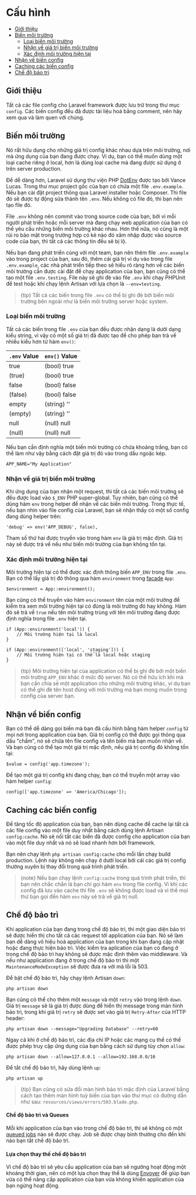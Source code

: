 # Cấu hình

- [Giới thiệu](#introduction)
- [Biến môi trường](#environment-configuration)
    - [Loại biến môi trường](#environment-variable-types)
    - [Nhận về giá trị biến môi trường](#retrieving-environment-configuration)
    - [Xác định môi trường hiện tại](#determining-the-current-environment)
- [Nhận về biến config](#accessing-configuration-values)
- [Caching các biến config](#configuration-caching)
- [Chế độ bảo trì](#maintenance-mode)

<a name="introduction"></a>
## Giới thiệu

Tất cả các file config cho Laravel framework được lưu trữ trong thư mục `config`. Các biến config đều đã được tài liệu hoá bằng comment, nên hãy xem qua và làm quen với chúng.

<a name="environment-configuration"></a>
## Biến môi trường

Nó rất hữu dụng cho những giá trị config khác nhau dựa trên môi trường, nơi mà ứng dụng của bạn đang được chạy. Ví dụ, bạn có thể muốn dùng một loại cache riêng ở local, hơn là dùng loại cache mà đang được sử dụng ở trên server production.

Để dễ dàng hơn, Laravel sử dụng thư viện PHP [DotEnv](https://github.com/vlucas/phpdotenv) được tạo bởi Vance Lucas. Trong thư mục project gốc của bạn có chứa một file `.env.example`. Nếu  bạn cài đặt project thông qua Laravel installer hoặc Composer. Thì file đó sẽ được tự động sửa thành tên `.env`. Nếu không có file đó, thì bạn nên tạo file đó.

File `.env` không nên commit vào trong source code của bạn, bởi vì mỗi người phát triển hoặc mỗi server mà đang chạy web application của bạn có thể yêu cầu những biến môi trường khác nhau. Hơn thế nữa, nó cũng là một rủi ro bảo mật trong trường hợp có kẻ nào đó xâm nhập được vào source code của bạn, thì tất cả các thông tin đều sẽ bị lộ.

Nếu bạn đang phát triển cùng với một team, bạn nên thêm file `.env.example` vào trong project của bạn, sau đó, thêm cái giá trị ví dụ vào trong file `.env.example`, các nhà phát triển tiếp theo sẽ hiểu rõ ràng hơn về các biến môi trường cần được cài đặt để chạy application của bạn, bạn cũng có thể tạo một file `.env.testing`. File này sẽ ghi đè vào file `.env` khi chạy PHPUnit để test hoặc khi chạy lệnh Artisan với lựa chọn là `--env=testing`.

> {tip} Tất cả các biến trong file `.env` có thể bị ghi đè bởi biến môi trường bên ngoài như là biến môi trường server hoặc system.

<a name="environment-variable-types"></a>
### Loại biến môi trường

Tất cả các biến trong file `.env` của bạn đều được nhận dạng là dưới dạng kiểu string, vì vậy có một số giá trị đã được tạo để cho phép bạn trả về nhiều kiểu hơn từ hàm `env()`:

`.env` Value  | `env()` Value
------------- | -------------
true | (bool) true
(true) | (bool) true
false | (bool) false
(false) | (bool) false
empty | (string) ''
(empty) | (string) ''
null | (null) null
(null) | (null) null

Nếu bạn cần định nghĩa một biến môi trường có chứa khoảng trắng, bạn có thể làm như vậy bằng cách đặt giá trị đó vào trong dấu ngoặc kép.

    APP_NAME="My Application"

<a name="retrieving-environment-configuration"></a>
### Nhận về giá trị biến môi trường

Khi ứng dụng của bạn nhận một request, thì tất cả các biến môi trường sẽ đều được load vào `$_ENV` PHP super-global. Tuy nhiên, bạn cũng có thể dùng hàm `env` trong helper để nhận về các biến môi trường. Trong thực tế, nếu bạn nhìn vào file config của Laravel, bạn sẽ nhận thấy có một số config đang dùng helper trên:

    'debug' => env('APP_DEBUG', false),

Tham số thứ hai được truyền vào trong hàm `env` là giá trị mặc định. Giá trị này sẽ được trả về nếu như biến môi trường của bạn không tồn tại.

<a name="determining-the-current-environment"></a>
### Xác định môi trường hiện tại

Môi trường hiện tại có thể được xác định thông biến `APP_ENV` trong file `.env`. Bạn có thể lấy giá trị đó thông qua hàm `environment` trong [facade](/docs/{{version}}/facades) `App`:

    $environment = App::environment();

Bạn cũng có thể truyền vào hàm `environment` tên của một môi trường để kiểm tra xem môi trường hiện tại có đúng là môi trường đó hay không. Hàm đó sẽ trả về `true` nếu tên môi trường trùng với tên môi trường đang được định nghĩa trong file `.env` hiện tại.

    if (App::environment('local')) {
        // Môi trường hiện tại là local
    }

    if (App::environment(['local', 'staging'])) {
        // Môi trường hiện tại có thể là local hoặc staging
    }

> {tip} Môi trường hiện tại của application có thể bị ghi đè bởi một biến môi trường `APP_ENV` khác ở mức độ server. Nó có thể hữu ích khi mà bạn cần chia sẻ một application cho những môi trường khác, ví dụ bạn có thể ghi đè tên host đúng với môi trường mà bạn mong muốn trong config của server bạn.

<a name="accessing-configuration-values"></a>
## Nhận về biến config

Bạn có thể dễ dàng gọi biến mà bạn đã cấu hình bằng hàm helper `config` từ mọi nơi trong application của bạn. Giá trị config có thể được gọi thông qua dấu "chấm", nó sẽ chứa tên file config và tên biến mà bạn muốn nhận về. Và bạn cũng có thể tạo một giá trị mặc định, nếu giá trị config đó không tồn tại:

    $value = config('app.timezone');

Để tạo một giá trị config khi đang chạy, bạn có thể truyền một array vào hàm helper `config`:

    config(['app.timezone' => 'America/Chicago']);

<a name="configuration-caching"></a>
## Caching các biến config

Để tăng tốc độ application của bạn, bạn nên dùng cache để cache lại tất cả các file config vào một file duy nhất bằng cách dùng lệnh Artisan `config:cache`. Nó sẽ nối tất các biến đã được config cho application của bạn vào một file duy nhất và nó sẽ load nhanh hơn bởi framework.

Bạn nên chạy lệnh `php artisan config:cache` cho mỗi lần chạy build production. Lệnh này không nên chạy ở dưới local bởi cái các giá trị config thường xuyên bị thay đổi trong quá trình phát triển.

> {note} Nếu bạn chạy lệnh `config:cache` trong quá trình phát triển, thì bạn nên chắc chắn là bạn chỉ gọi hàm `env` trong file config. Vì khi các config đã lưu vào cache thì file `.env` sẽ không được load và vì thế mọi thứ bạn gọi đến hàm `env` này sẽ trả về giá trị null.

<a name="maintenance-mode"></a>
## Chế độ bảo trì

Khi application của bạn đang trong chế độ bảo trì, thì một giao diện bảo trì sẽ được hiển thị cho tất cả các request tới application của bạn. Nó sẽ làm bạn dễ dàng vô hiệu hoá application của bạn trong khi bạn đang cập nhật hoặc đang thực hiện bảo trì. Việc kiểm tra aplication của bạn có đang ở trong chế độ bảo trì hay không sẽ được mặc định thêm vào middleware. Và nếu như application đang ở trong chế độ bảo trì thì một `MaintenanceModeException` sẽ được đưa ra với mã lỗi là 503.

Để bật chế độ bảo trì, hãy chạy lệnh Artisan `down`:

    php artisan down

Bạn cũng có thể cho thêm một `message` và một `retry` vào trong lệnh `down`. Giá trị `message` sẽ là giá trị được dùng để hiển thị message trong màn hình bảo trì, trong khi giá trị `retry` sẽ được set vào giá trị `Retry-After` của HTTP header:

    php artisan down --message="Upgrading Database" --retry=60

Ngay cả khi ở chế độ bảo trì, các địa chỉ IP hoặc các mạng cụ thể có thể được phép truy cập ứng dụng của bạn bằng cách sử dụng tùy chọn `allow`:

    php artisan down --allow=127.0.0.1 --allow=192.168.0.0/16

Để tắt chế độ bảo trì, hãy dùng lệnh `up`:

    php artisan up

> {tip} Bạn cũng có sửa đổi màn hình bảo trì mặc định của Laravel bằng cách tạo thêm màn hình tuỳ biến của bạn vào thư mục có đường dẫn như sau: `resources/views/errors/503.blade.php`.

#### Chế độ bảo trì và Queues

Mỗi khi application của bạn vào trong chế độ bảo trì, thì sẽ không có một [queued jobs](/docs/{{version}}/queues) nào sẽ được chạy. Job sẽ được chạy bình thường cho đến khi nào bạn tắt chế độ bảo trì.

#### Lựa chọn thay thế chế độ bảo trì

Vì chế độ bảo trì sẽ yêu cầu application của ban sẽ ngường hoạt động một khoảng thời gian, nên có một lựa chọn thay thế là dùng [Envoyer](https://envoyer.io) để giúp bạn vừa có thể nâng cấp application của bạn vừa không khiến application của bạn ngừng hoạt động.
